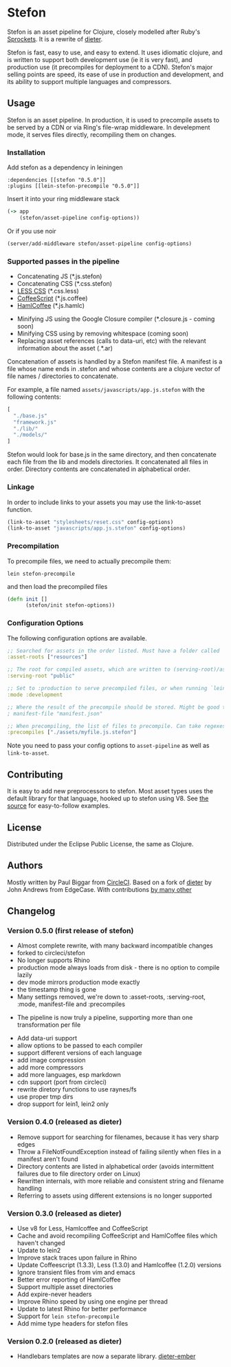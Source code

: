 # Stefon

Stefon is an asset pipeline for Clojure, closely modelled after Ruby's [Sprockets](https://github.com/sstephenson/sprockets).
It is a rewrite of [dieter](https://github.com/edgecase/dieter).

Stefon is fast, easy to use, and easy to extend.
It uses idiomatic clojure, and is written to support both development use (ie it is very fast), and production use (it precompiles for deployment to a CDN).
Stefon's major selling points are speed, its ease of use in production and development, and its ability to support multiple languages and compressors.


## Usage

Stefon is an asset pipeline.
In production, it is used to precompile assets to be served by a CDN or via Ring's file-wrap middleware.
In develepment mode, it serves files directly, recompiling them on changes.


### Installation

Add stefon as a dependency in leiningen

    :dependencies [[stefon "0.5.0"]]
    :plugins [[lein-stefon-precompile "0.5.0"]]

Insert it into your ring middleware stack

```clojure
(-> app
    (stefon/asset-pipeline config-options))
```

Or if you use noir

```clojure
(server/add-middleware stefon/asset-pipeline config-options)
```

### Supported passes in the pipeline

+ Concatenating JS (*.js.stefon)
+ Concatenating CSS (*.css.stefon)
+ [LESS CSS](http://lesscss.org/) (*.css.less)
+ [CoffeeScript](http://jashkenas.github.com/coffee-script/) (*.js.coffee)
+ [HamlCoffee](https://github.com/9elements/haml-coffee) (*.js.hamlc)
- Minifying JS using the Google Closure compiler (*.closure.js - coming soon)
- Minifying CSS using by removing whitespace (coming soon)
- Replacing asset references (calls to data-uri, etc) with the relevant information about the asset (.*.ar)

Concatenation of assets is handled by a Stefon manifest file.
A manifest is a file whose name ends in .stefon and whose contents are
a clojure vector of file names / directories to concatenate.

For example, a file named `assets/javascripts/app.js.stefon` with the following contents:

```clojure
[
  "./base.js"
  "framework.js"
  "./lib/"
  "./models/"
]
```

Stefon would look for base.js in the same directory, and then concatenate each file from the lib and models directories.
It concatenated all files in order.
Directory contents are concatenated in alphabetical order.


### Linkage

In order to include links to your assets you may use the link-to-asset function.

```clojure
(link-to-asset "stylesheets/reset.css" config-options)
(link-to-asset "javascripts/app.js.stefon" config-options)
```

### Precompilation

To precompile files, we need to actually precompile them:

```
lein stefon-precompile
```

and then load the precompiled files

```clojure
(defn init []
      (stefon/init stefon-options))
```


### Configuration Options

The following configuration options are available.

```clojure
;; Searched for assets in the order listed. Must have a folder called 'assets'.
:asset-roots ["resources"]

;; The root for compiled assets, which are written to (serving-root)/assets. In dev mode defaults to "/tmp/stefon")
:serving-root "public"

;; Set to :production to serve precompiled files, or when running `lein stefon-precompile`
:mode :development

;; Where the result of the precompile should be stored. Might be good to keep it out of the web root.
; manifest-file "manifest.json"

;; When precompiling, the list of files to precompile. Can take regexes, which will attempt to match all files in the asset roots
:precompiles ["./assets/myfile.js.stefon"]
```

Note you need to pass your config options to `asset-pipeline` as well as `link-to-asset`.

## Contributing

It is easy to add new preprocessors to stefon.
Most asset types uses the default library for that language, hooked up to stefon using V8.
See [the source](https://github.com/circleci/stefon/blob/master/stefon-core/src/stefon/asset) for easy-to-follow examples.

## License

Distributed under the Eclipse Public License, the same as Clojure.

## Authors

Mostly written by Paul Biggar from [CircleCI](https://circleci.com).
Based on a fork of [dieter](https://github.com/edgecase/dieter) by John Andrews from EdgeCase.
With contributions [by many other](https://github.com/circleci/stefon/graphs/contributors)


## Changelog

### Version 0.5.0 (first release of stefon)
* Almost complete rewrite, with many backward incompatible changes
* forked to circleci/stefon
* No longer supports Rhino
* production mode always loads from disk - there is no option to compile lazily
* dev mode mirrors production mode exactly
* the timestamp thing is gone
* Many settings removed, we're down to :asset-roots, :serving-root, :mode, manifest-file and :precompiles
+ The pipeline is now truly a pipeline, supporting more than one transformation per file
- Add data-uri support
- allow options to be passed to each compiler
- support different versions of each language
- add image compression
- add more compressors
- add more languages, esp markdown
- cdn support (port from circleci)
- rewrite diretory functions to use raynes/fs
- use proper tmp dirs
- drop support for lein1, lein2 only

### Version 0.4.0 (released as dieter)
* Remove support for searching for filenames, because it has very sharp edges
* Throw a FileNotFoundException instead of failing silently when files in a manifest aren't found
* Directory contents are listed in alphabetical order (avoids intermittent failures due to file directory order on Linux)
* Rewritten internals, with more reliable and consistent string and filename handling
* Referring to assets using different extensions is no longer supported

### Version 0.3.0 (released as dieter)
* Use v8 for Less, Hamlcoffee and CoffeeScript
* Cache and avoid recompiling CoffeeScript and HamlCoffee files which haven't changed
* Update to lein2
* Improve stack traces upon failure in Rhino
* Update Coffeescript (1.3.3), Less (1.3.0) and Hamlcoffee (1.2.0) versions
* Ignore transient files from vim and emacs
* Better error reporting of HamlCoffee
* Support multiple asset directories
* Add expire-never headers
* Improve Rhino speed by using one engine per thread
* Update to latest Rhino for better performance
* Support for `lein stefon-precompile`
* Add mime type headers for stefon files

### Version 0.2.0 (released as dieter)
* Handlebars templates are now a separate library. [dieter-ember](https://github.com/edgecase/dieter-ember)
